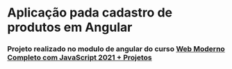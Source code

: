 # Aplicação pada cadastro de produtos em Angular

### Projeto realizado no modulo de angular do curso [Web Moderno Completo com JavaScript 2021 + Projetos](https://www.udemy.com/course/curso-web/)

